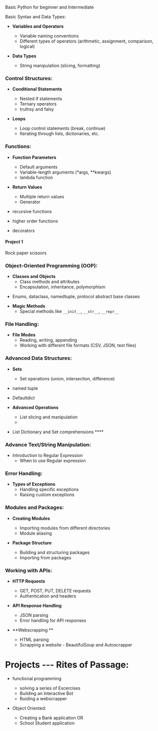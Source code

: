 Basic Python for beginner and Intermediate


Basic Syntax and Data Types:
- **Variables and Operators**
  - Variable naming conventions
  - Different types of operators (arithmetic, assignment, comparison, logical)

- **Data Types**
  - String manipulation (slicing, formatting)
  

### Control Structures:
- **Conditional Statements**
  - Nested if statements
  - Ternary operators
  - truthsy and falsy

 
- **Loops**
  - Loop control statements (break, continue)
  - Iterating through lists, dictionaries, etc.



### Functions:
- **Function Parameters**
  - Default arguments
  - Variable-length arguments (*args, **kwargs)
  - lambda function

- **Return Values**
  - Multiple return values
  - Generator

- recursive functions 
- higher order functions
- decorators

#### Project 1
Rock paper scissors 

### Object-Oriented Programming (OOP):
- **Classes and Objects**
  - Class methods and attributes
  - Encapsulation, inheritance, polymorphism

* Enums, dataclass, namedtuple, protocol abstract base classes

- **Magic Methods**
  - Special methods like `__init__`, `__str__`, `__repr__`

### File Handling:
- **File Modes**
  - Reading, writing, appending
  - Working with different file formats (CSV, JSON, text files)

### Advanced Data Structures:

- **Sets**
  - Set operations (union, intersection, difference)
- named tuple 
- Defaultdict

- **Advanced Operations**
  - List slicing and manipulation
  -
 - List Dictionary and Set comprehensions ****


### Advance Text/String  Manipulation:
- Introduction to Regular Expression 
    * When to use Regular expression


### Error Handling:
- **Types of Exceptions**
  - Handling specific exceptions
  - Raising custom exceptions

### Modules and Packages:
- **Creating Modules**
  - Importing modules from different directories
  - Module aliasing

- **Package Structure**
  - Building and structuring packages
  - Importing from packages

### Working with APIs:
- **HTTP Requests**
  - GET, POST, PUT, DELETE requests
  - Authentication and headers

- **API Response Handling**
  - JSON parsing
  - Error handling for API responses

- **Webscrapping **
  - HTML parsing
  - Scrapping a website - BeautifulSoup and Autoscrapper


# Projects --- Rites of Passage:
- functional programming
    * solving a series of Excercises
    * Building an Interactive Bot
    * Buiding a webscrapper

- Object Oriented:    
    * Creating a Bank application
        OR
    * School Student application